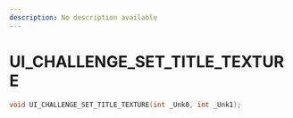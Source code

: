 ```yaml
---
description: No description available 
---
```


# UI_CHALLENGE_SET_TITLE_TEXTURE

```cpp
void UI_CHALLENGE_SET_TITLE_TEXTURE(int _Unk0, int _Unk1);
```